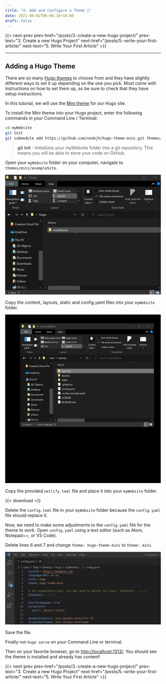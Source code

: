 ```yaml
---
title: "4. Add and Configure a Theme 🎨"
date: 2021-06-02T06:06:16+10:00
draft: false
---
```


{{< next-prev 
    prev-href="/posts/3.-create-a-new-hugo-project/" 
    prev-text="3. Create a new Hugo Project"
    next-href="/posts/5.-write-your-first-article/" 
    next-text="5. Write Your First Article"
    >}}
    
---
## Adding a Hugo Theme

There are so many [Hugo themes](https://themes.gohugo.io/) to choose from and they have slightly different ways to set it up depending on the one you pick. Most come with instructions on how to set them up, so be sure to check that they have setup instructions.

In this tutorial, we will use the [Mini theme](https://themes.gohugo.io/hugo-theme-cactus-plus/) for our Hugo site. 

To install the Mini theme into your Hugo project, enter the following commands in your Command Line / Terminal:

```bash
cd myWebsite
git init
git submodule add https://github.com/nodejh/hugo-theme-mini.git themes/mini
```

> **git init** - Initializes your myWebsite folder into a git repository. This means you will be able to store your code  on GitHub.

Open your `myWebsite` folder on your computer, navigate to `themes/mini/exampleSite`.

![Alt Text](https://github.com/khandren/hugo-tutorials/blob/blog/static/images/4/miniThemes.gif?raw=true)

Copy the content, layouts, static and config.yaml files into your `myWebsite` folder.

![Alt Text](https://github.com/khandren/hugo-tutorials/blob/blog/static/images/4/copyContentsLayoutsStaticConfig.gif?raw=true)


Copy the provided `netlify.toml` file and place it into your `myWebsite` folder.

{{< download >}}

Delete the `config.toml` file in your `myWebsite` folder because the `config.yaml` file should replace it.

Now, we need to make some adjustments to the `config.yaml` file for the theme to work. Open `config.yaml` using a text editor (such as Atom, Notepad++, or VS Code).

Delete lines 6 and 7 and change `theme: hugo-theme-mini` to `theme: mini`.

![Alt Text](https://github.com/khandren/hugo-tutorials/blob/blog/static/images/4/configYaml.gif?raw=true)

Save the file.

Finally run `hugo serve` on your Command Line or terminal. 

Then on your favorite browser, go to [http://localhost:1313/](http://localhost:1313/). You should see the theme is installed and already has content!

{{< next-prev 
    prev-href="/posts/3.-create-a-new-hugo-project/" 
    prev-text="3. Create a new Hugo Project"
    next-href="/posts/5.-write-your-first-article/" 
    next-text="5. Write Your First Article"
    >}}
